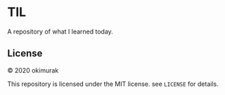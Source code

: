 # TIL

A repository of what I learned today.

## License

© 2020 okimurak

This repository is licensed under the MIT license. see `LICENSE` for details.
